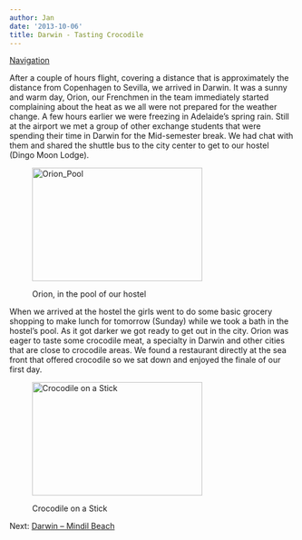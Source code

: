 ```yaml
---
author: Jan
date: '2013-10-06'
title: Darwin - Tasting Crocodile
---
```


[Navigation](https://jan-steinke.de/wordpress/the-stuart-highway/ "The Stuart Highway")

After a couple of hours flight, covering a distance that is approximately the distance from Copenhagen to Sevilla, we arrived in Darwin. It was a sunny and warm day, Orion, our Frenchmen in the team immediately started complaining about the heat as we all were not prepared for the weather change. A few hours earlier we were freezing in Adelaide&#8217;s spring rain. Still at the airport we met a group of other exchange students that were spending their time in Darwin for the Mid-semester break. We had chat with them and shared the shuttle bus to the city center to get to our hostel (Dingo Moon Lodge).<figure id="attachment_940" style="width: 300px" class="wp-caption aligncenter">

<img class="wp-image-940 size-medium" title="The hostel's pool" src="http://img4.jan-steinke.de/wordpress/wp-content/uploads/2013/10/Orion_Pool-300x200.jpg" alt="Orion_Pool" width="300" height="200" /><figcaption class="wp-caption-text">Orion, in the pool of our hostel</figcaption></figure>

<p style="text-align: left;">
  When we arrived at the hostel the girls went to do some basic grocery shopping to make lunch for tomorrow (Sunday) while we took a bath in the hostel&#8217;s pool. As it got darker we got ready to get out in the city. Orion was eager to taste some crocodile meat, a specialty in Darwin and other cities that are close to crocodile areas. We found a restaurant directly at the sea front that offered crocodile so we sat down and enjoyed the finale of our first day.
</p><figure id="attachment_942" style="width: 300px" class="wp-caption aligncenter">

<img class="wp-image-942 size-medium" src="https://jan-steinke.de/wordpress/wp-content/uploads/2013/10/Crocodile-300x200.jpg" alt="Crocodile on a Stick" width="300" height="200" /><figcaption class="wp-caption-text">Crocodile on a Stick</figcaption></figure>

Next: [Darwin &#8211; Mindil Beach](https://jan-steinke.de/wordpress/darwin-mindil-beach)
